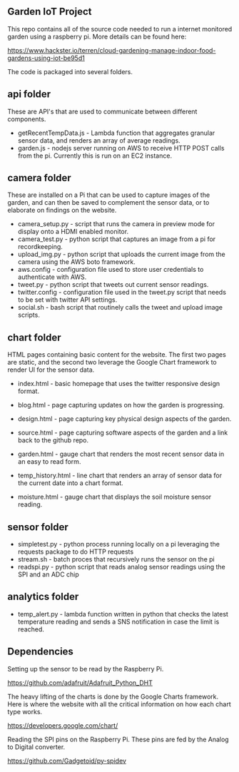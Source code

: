 Garden IoT Project
------------------

This repo contains all of the source code needed to run a internet monitored garden using a raspberry pi.  More details can be found here:

https://www.hackster.io/terren/cloud-gardening-manage-indoor-food-gardens-using-iot-be95d1

The code is packaged into several folders.

api folder
----------
These are API's that are used to communicate between different components.

- getRecentTempData.js - Lambda function that aggregates granular sensor data, and renders an array of average readings.
- garden.js - nodejs server running on AWS to receive HTTP POST calls from the pi.  Currently this is run on an EC2 instance.

camera folder
-------------
These are installed on a Pi that can be used to capture images of the garden, and can then be saved to complement the sensor data, or to elaborate on findings on the website.

- camera_setup.py - script that runs the camera in preview mode for display onto a HDMI enabled monitor.
- camera_test.py - python script that captures an image from a pi for recordkeeping.
- upload_img.py - python script that uploads the current image from the camera using the AWS boto framework.
- aws.config - configuration file used to store user credentials to authenticate with AWS.
- tweet.py - python script that tweets out current sensor readings.
- twitter.config - configuration file used in the tweet.py script that needs to be set with twitter API settings.
- social.sh - bash script that routinely calls the tweet and upload image scripts.

chart folder
-------------
HTML pages containing basic content for the website.  The first two pages are static, and the second two leverage the Google Chart framework to render UI for the sensor data.

- index.html - basic homepage that uses the twitter responsive design format.
- blog.html - page capturing updates on how the garden is progressing.
- design.html - page capturing key physical design aspects of the garden.
- source.html - page capturing software aspects of the garden and a link back to the github repo.

- garden.html - gauge chart that renders the most recent sensor data in an easy to read form.
- temp_history.html - line chart that renders an array of sensor data for the current date into a chart format.
- moisture.html - gauge chart that displays the soil moisture sensor reading.

sensor folder
-------------

- simpletest.py - python process running locally on a pi leveraging the requests package to do HTTP requests
- stream.sh - batch proces that recursively runs the sensor on the pi
- readspi.py - python script that reads analog sensor readings using the SPI and an ADC chip

analytics folder
----------------

- temp_alert.py - lambda function written in python that checks the latest temperature reading and sends a SNS notification in case the limit is reached.

Dependencies
------------
Setting up the sensor to be read by the Raspberry Pi.

https://github.com/adafruit/Adafruit_Python_DHT

The heavy lifting of the charts is done by the Google Charts framework.  Here is where the website with all the critical
information on how each chart type works.

https://developers.google.com/chart/

Reading the SPI pins on the Raspberry Pi. These pins are fed by the Analog to Digital converter.

https://github.com/Gadgetoid/py-spidev
